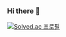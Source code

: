 ### Hi there 👋
[![Solved.ac
프로필](http://mazassumnida.wtf/api/v2/generate_badge?boj={handle})](https://solved.ac/zequt)

<!--
**cye-dev/cye-dev** is a ✨ _special_ ✨ repository because its `README.md` (this file) appears on your GitHub profile.

Here are some ideas to get you started:

- 🔭 I’m currently working on ...
- 🌱 I’m currently learning ...
- 👯 I’m looking to collaborate on ...
- 🤔 I’m looking for help with ...
- 💬 Ask me about ...
- 📫 How to reach me: ...
- 😄 Pronouns: ...
- ⚡ Fun fact: ...
-->
